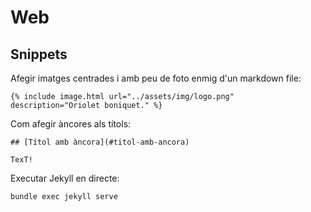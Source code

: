 # Web

## Snippets

Afegir imatges centrades i amb peu de foto enmig d'un markdown file:

```
{% include image.html url="../assets/img/logo.png" description="Oriolet boniquet." %}
```

Com afegir àncores als títols:

```
## [Títol amb àncora](#titol-amb-ancora)

TexT!
```

Executar Jekyll en directe:

```bash
bundle exec jekyll serve
```
